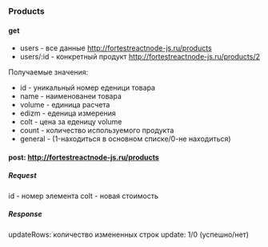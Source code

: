 ### Products

#### get
-   users - все данные
        http://fortestreactnode-js.ru/products
-   users/:id - конкретный продукт
http://fortestreactnode-js.ru/products/2

Получаемые значения:

- id - уникальный номер еденици товара
- name - наименованеи товара
- volume - единица расчета
- edizm - еденица измерения
- colt - цена за еденицу volume
- count - количество используемого продукта
- general - (1-находиться в основном списке/0-не находиться)
 
 #### post:  http://fortestreactnode-js.ru/products 
 ##### Request
 id - номер элемента 
 colt - новая стоимость
 
 
 ##### Response
 updateRows: количество измененных строк
 update: 1/0 (успешно/нет)
